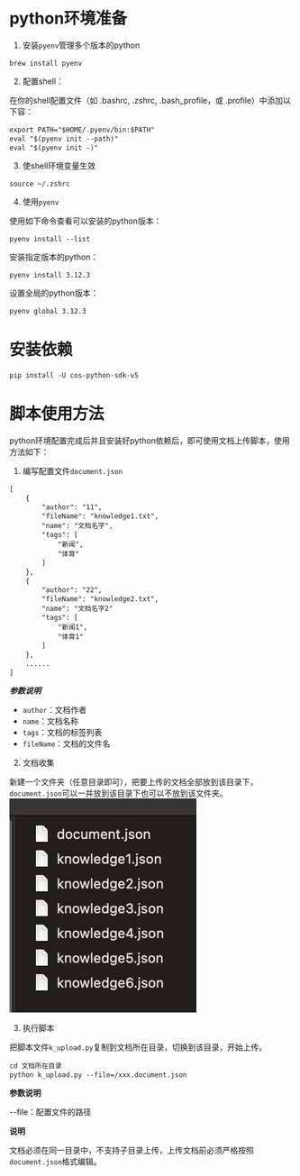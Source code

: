 # python环境准备
1. 安装`pyenv`管理多个版本的python
```
brew install pyenv
```
2. 配置shell：

 在你的shell配置文件（如 .bashrc, .zshrc, .bash_profile，或 .profile）中添加以下容：
```
export PATH="$HOME/.pyenv/bin:$PATH"
eval "$(pyenv init --path)"
eval "$(pyenv init -)"
```

3. 使shell环境变量生效
```
source ~/.zshrc
```
4. 使用`pyenv`

使用如下命令查看可以安装的python版本：
```
pyenv install --list
```

安装指定版本的python：
```
pyenv install 3.12.3
```

设置全局的python版本：
```
pyenv global 3.12.3
```

# 安装依赖
```
pip install -U cos-python-sdk-v5
```

# 脚本使用方法

python环境配置完成后并且安装好python依赖后，即可使用文档上传脚本，使用方法如下：

1. 编写配置文件`document.json`
```
[
	{
		"author": "11",
		"fileName": "knowledge1.txt",
		"name": "文档名字",
		"tags": [
			"新闻",
			"体育"
		]
	},
	{
		"author": "22",
		"fileName": "knowledge2.txt",
		"name": "文档名字2"
		"tags": [
			"新闻1",
			"体育1"
		]
	},
	......
]
```
***参数说明***
* `author`：文档作者
* `name`：文档名称
* `tags`：文档的标签列表
* `fileName`：文档的文件名

2. 文档收集

新建一个文件夹（任意目录即可），把要上传的文档全部放到该目录下，`document.json`可以一并放到该目录下也可以不放到该文件夹。
![](media/17193222246820/17193249633876.jpg)


3. 执行脚本

把脚本文件`k_upload.py`复制到文档所在目录，切换到该目录，开始上传。
```
cd 文档所在目录
python k_upload.py --file=/xxx.document.json
```
**参数说明**

 --file：配置文件的路径
 
**说明**

 文档必须在同一目录中，不支持子目录上传，上传文档前必须严格按照`document.json`格式编辑。